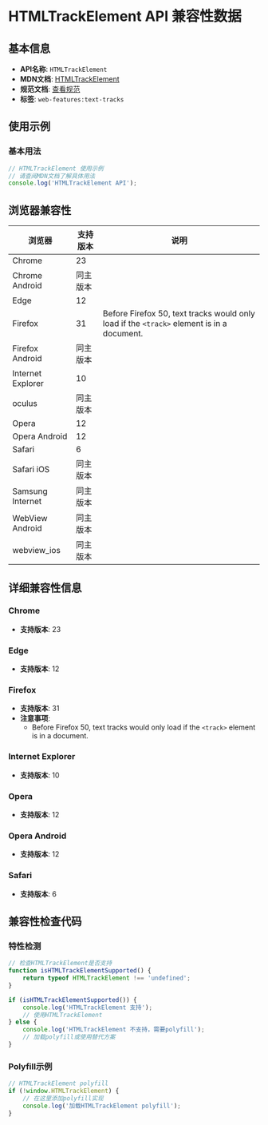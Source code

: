 # HTMLTrackElement API 兼容性数据

## 基本信息

- **API名称**: `HTMLTrackElement`
- **MDN文档**: [HTMLTrackElement](https://developer.mozilla.org/docs/Web/API/HTMLTrackElement)
- **规范文档**: [查看规范](https://html.spec.whatwg.org/multipage/media.html#htmltrackelement)
- **标签**: `web-features:text-tracks`

## 使用示例

### 基本用法

```javascript
// HTMLTrackElement 使用示例
// 请查阅MDN文档了解具体用法
console.log('HTMLTrackElement API');
```

## 浏览器兼容性

| 浏览器 | 支持版本 | 说明 |
|--------|----------|------|
| Chrome | 23 |  |
| Chrome Android | 同主版本 |  |
| Edge | 12 |  |
| Firefox | 31 | Before Firefox 50, text tracks would only load if the `<track>` element is in a document. |
| Firefox Android | 同主版本 |  |
| Internet Explorer | 10 |  |
| oculus | 同主版本 |  |
| Opera | 12 |  |
| Opera Android | 12 |  |
| Safari | 6 |  |
| Safari iOS | 同主版本 |  |
| Samsung Internet | 同主版本 |  |
| WebView Android | 同主版本 |  |
| webview_ios | 同主版本 |  |

## 详细兼容性信息

### Chrome

- **支持版本**: 23

### Edge

- **支持版本**: 12

### Firefox

- **支持版本**: 31
- **注意事项**:
  - Before Firefox 50, text tracks would only load if the `<track>` element is in a document.

### Internet Explorer

- **支持版本**: 10

### Opera

- **支持版本**: 12

### Opera Android

- **支持版本**: 12

### Safari

- **支持版本**: 6

## 兼容性检查代码

### 特性检测

```javascript
// 检查HTMLTrackElement是否支持
function isHTMLTrackElementSupported() {
    return typeof HTMLTrackElement !== 'undefined';
}

if (isHTMLTrackElementSupported()) {
    console.log('HTMLTrackElement 支持');
    // 使用HTMLTrackElement
} else {
    console.log('HTMLTrackElement 不支持，需要polyfill');
    // 加载polyfill或使用替代方案
}
```

### Polyfill示例

```javascript
// HTMLTrackElement polyfill
if (!window.HTMLTrackElement) {
    // 在这里添加polyfill实现
    console.log('加载HTMLTrackElement polyfill');
}
```

